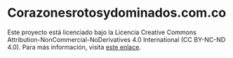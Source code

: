 # Corazonesrotosydominados.com.co
Este proyecto está licenciado bajo la Licencia Creative Commons Attribution-NonCommercial-NoDerivatives 4.0 International (CC BY-NC-ND 4.0). Para más información, visita [este enlace](https://creativecommons.org/licenses/by-nc-nd/4.0/).
